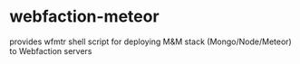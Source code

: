 webfaction-meteor
=================

provides wfmtr shell script for deploying M&amp;M stack (Mongo/Node/Meteor) to Webfaction servers
